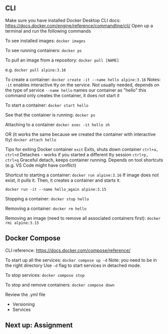 ## CLI

Make sure you have installed Docker Desktop
CLI docs: https://docs.docker.com/engine/reference/commandline/cli/
Open up a terminal and run the following commands

To see installed images: 
`docker images`  

To see running containers: 
`docker ps` 

To pull an image from a repository:
`docker pull [NAME]`

e.g. 
`docker pull alpine:3.16`

To create a container:
`docker create -it --name hello alpine:3.16`
Notes: 
`-it` enables interactive tty on the service. Not usually needed, depends on the type of service
`--name hello` names our container as "hello"
this command only creates the container, it does not start it

To start a container:
`docker start hello`

See that the container is running:
`docker ps` 

Attaching to a container
`docker exec -it hello sh`

OR (it works the same because we created the container with interactive tty)
`docker attach hello`

Tips for exiting Docker container
`exit`
Exits, shuts down container
`ctrl+a, ctrl+d`
Detaches - works if you started a different tty session
`ctrl+p, ctrl+q`
Graceful detach, keeps container running. Depends on tool shortcuts (e.g. VS Code might have conflict)

Shortcut to starting a container:
`docker run alpine:3.16`
If image does not exist, it pulls it. Then, it creates a container and starts it.

`docker run -it --name hello_again alpine:3.15` 

Stopping a container: 
`docker stop hello`

Removing a container:
`docker rm hello`

Removing an image (need to remove all associated containers first):
`docker rmi alpine:3.15`



## Docker Compose

CLI reference: https://docs.docker.com/compose/reference/ 

To start up all the services:
`docker compose up -d`
Note: you need to be in the right directory
Use `-d` flag to start services in detached mode.

To stop services:
`docker compose stop`

To stop and remove containers:
`docker compose down` 

Review the .yml file
* Versioning
* Services


## Next up: Assignment
